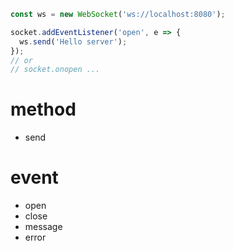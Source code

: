 ```js
const ws = new WebSocket('ws://localhost:8080');

socket.addEventListener('open', e => {
  ws.send('Hello server');
});
// or
// socket.onopen ...
```

# method
* send

# event
* open
* close
* message
* error